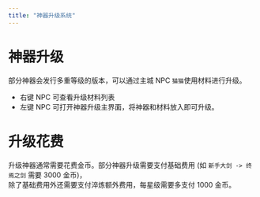 ```yaml
---
title: "神器升级系统"
---
```


# 神器升级

部分神器会发行多重等级的版本，可以通过主城 NPC `猫猫`使用材料进行升级。

* 右键 NPC 可查看升级材料列表
* 左键 NPC 可打开神器升级主界面，将神器和材料放入即可升级。

# 升级花费

升级神器通常需要花费金币。部分神器升级需要支付基础费用 (如 `新手大剑 -> 终焉之剑` 需要 3000 金币)，  
除了基础费用外还需要支付淬炼额外费用，每星级需要多支付 1000 金币。
